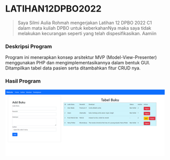 # LATIHAN12DPBO2022

> Saya Silmi Aulia Rohmah mengerjakan Latihan 12 DPBO 2022 C1 dalam mata kuliah DPBO untuk keberkahanNya 
> maka saya tidak melakukan kecurangan seperti yang telah dispesifikasikan. Aamiin 

### Deskripsi Program 
Program ini menerapkan konsep arsitektur MVP (Model-View-Presenter) menggunakan PHP dan mengimplementasikannya dalam bentuk GUI. Ditampilkan tabel data pasien serta ditambahkan fitur CRUD nya.

### Hasil Program

<p align="left">
  <img src="https://github.com/silmiaulia/LATIHAN11DPBO2022/blob/main/Screenshot/home.png"/>
</p>
